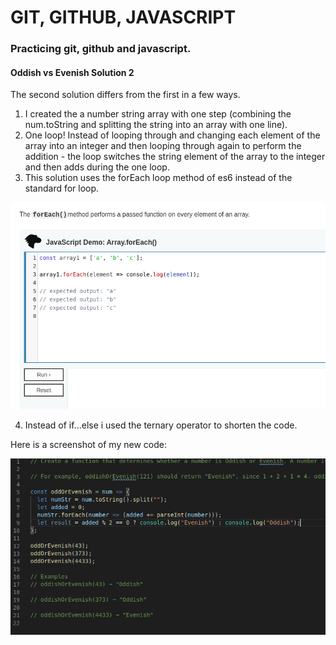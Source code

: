 # GIT, GITHUB, JAVASCRIPT
### Practicing git, github and javascript.

#### Oddish vs Evenish Solution 2

The second solution differs from the first in a few ways.

1. I created the a number string array with one step (combining the num.toString and splitting the string into an array with one line).
2. One loop! Instead of looping through and changing each element of the array into an integer and then looping through again to perform the addition - the loop switches the string element of the array to the integer and then adds during the one loop.
3. This solution uses the forEach loop method of es6 instead of the standard for loop.

![forEach method on MDN web docs](/images/foreachscreenshot.png)

4. Instead of if...else i used the ternary operator to shorten the code.

Here is a screenshot of my new code:

![screenshot of the code](/images/solution2screenshot.png)
